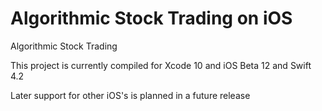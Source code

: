 # Algorithmic Stock Trading on iOS
Algorithmic Stock Trading

This project is currently compiled for Xcode 10 and iOS Beta 12 and Swift 4.2

Later support for other iOS's is planned in a future release

